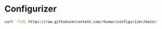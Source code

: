 # Configurizer
```bash
curl -fsSL https://raw.githubusercontent.com/rkvmar/configurizer/main/install.sh | bash
```

